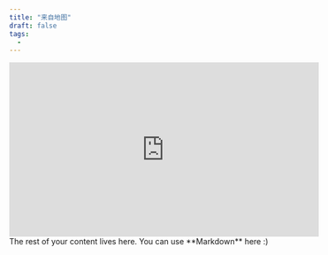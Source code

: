 ```yaml
---
title: "来自地图"
draft: false
tags:
  - 
---
```

 <iframe width="560" height="315" src="https://www.youtube.com/embed/3UMncGbocAU?si=R_9AqRKcdWlyXP9C" title="YouTube video player" frameborder="0" allow="accelerometer; autoplay; clipboard-write; encrypted-media; gyroscope; picture-in-picture; web-share" referrerpolicy="strict-origin-when-cross-origin" allowfullscreen></iframe>
The rest of your content lives here. You can use **Markdown** here :)